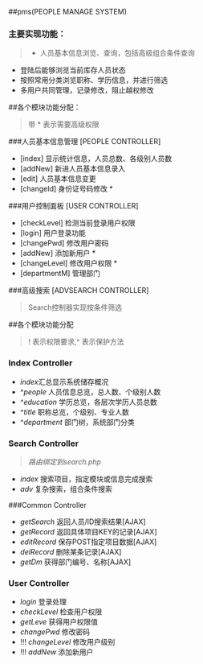 ##pms(PEOPLE MANAGE SYSTEM)
### **主要实现功能**：
> - 人员基本信息浏览、查询，包括高级组合条件查询
-	登陆后能够浏览当前库存人员状态
-	按照常用分类浏览职称、学历信息，并进行筛选
-	多用户共同管理，记录修改，阻止越权修改

##各个模块功能分配：
>带 * 表示需要高级权限

###人员基本信息管理 [PEOPLE CONTROLLER]
-	[index] 显示统计信息，人员总数、各级别人员数
-	[addNew] 新进人员基本信息录入
-	[edit] 人员基本信息变更
-	[changeId] 身份证号码修改 *



###用户控制面板 [USER CONTROLLER]
-	[checkLevel] 检测当前登录用户权限
-	[login] 用户登录功能
-	[changePwd] 修改用户密码
-	[addNew] 添加新用户 *
-	[changeLevel] 修改用户权限 *
-   [departmentM] 管理部门

###高级搜索 [ADVSEARCH CONTROLLER]
>	Search控制器实现按条件筛选



##各个模块功能分配  
> ! 表示权限要求,^ 表示保护方法

### Index Controller
- *index*汇总显示系统储存概况
- ^*people* 人员信息总览，总人数、个级别人数
- ^*education* 学历总览，各层次学历人员总数
- ^*title* 职称总览，个级别、专业人数
- ^*department* 部门树，系统部门分类

### Search Controller 
> *路由绑定到search.php*

- *index* 搜索项目，指定模块或信息完成搜索
- *adv* 复杂搜索，组合条件搜索

###Common Controller
- *getSearch* 返回人员/ID搜索结果[AJAX]
- *getRecord* 返回具体项目KEY的记录[AJAX]
- *editRecord* 保存POST指定项目数据[AJAX]
- *delRecord* 删除某条记录[AJAX]
- *getDm* 获得部门编号、名称[AJAX]


### User Controller
- *login* 登录处理
- *checkLevel* 检查用户权限
- *getLeve* 获得用户权限值
- *changePwd* 修改密码
- !!! *changeLevel* 修改用户级别
- !!! *addNew* 添加新用户